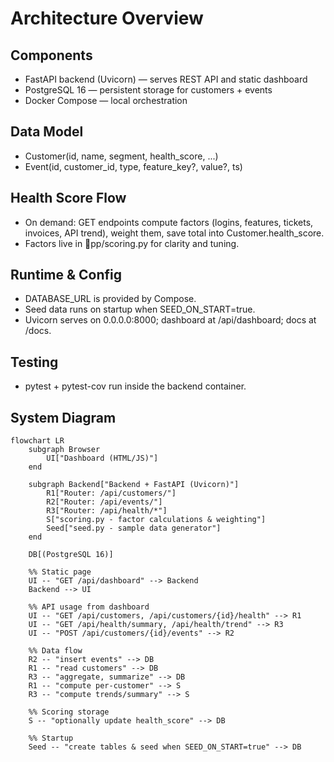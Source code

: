 ﻿# Architecture Overview

## Components
- FastAPI backend (Uvicorn) — serves REST API and static dashboard
- PostgreSQL 16 — persistent storage for customers + events
- Docker Compose — local orchestration

## Data Model
- Customer(id, name, segment, health_score, ...)
- Event(id, customer_id, type, feature_key?, value?, ts)

## Health Score Flow
- On demand: GET endpoints compute factors (logins, features, tickets, invoices, API trend), weight them, save total into Customer.health_score.
- Factors live in pp/scoring.py for clarity and tuning.

## Runtime & Config
- DATABASE_URL is provided by Compose.
- Seed data runs on startup when SEED_ON_START=true.
- Uvicorn serves on 0.0.0.0:8000; dashboard at /api/dashboard; docs at /docs.

## Testing
- pytest + pytest-cov run inside the backend container.


## System Diagram

```mermaid
flowchart LR
    subgraph Browser
        UI["Dashboard (HTML/JS)"]
    end

    subgraph Backend["Backend + FastAPI (Uvicorn)"]
        R1["Router: /api/customers/"]
        R2["Router: /api/events/"]
        R3["Router: /api/health/*"]
        S["scoring.py - factor calculations & weighting"]
        Seed["seed.py - sample data generator"]
    end

    DB[(PostgreSQL 16)]

    %% Static page
    UI -- "GET /api/dashboard" --> Backend
    Backend --> UI

    %% API usage from dashboard
    UI -- "GET /api/customers, /api/customers/{id}/health" --> R1
    UI -- "GET /api/health/summary, /api/health/trend" --> R3
    UI -- "POST /api/customers/{id}/events" --> R2

    %% Data flow
    R2 -- "insert events" --> DB
    R1 -- "read customers" --> DB
    R3 -- "aggregate, summarize" --> DB
    R1 -- "compute per-customer" --> S
    R3 -- "compute trends/summary" --> S

    %% Scoring storage
    S -- "optionally update health_score" --> DB

    %% Startup
    Seed -- "create tables & seed when SEED_ON_START=true" --> DB
